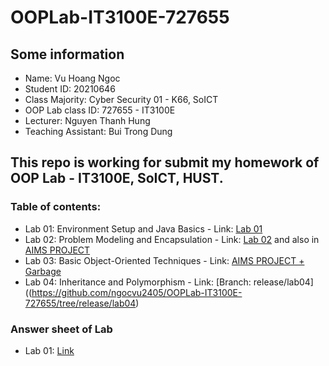 # OOPLab-IT3100E-727655

## Some information

* Name: Vu Hoang Ngoc 
* Student ID: 20210646
* Class Majority: Cyber Security 01 - K66, SoICT
* OOP Lab class ID: 727655 - IT3100E
* Lecturer: Nguyen Thanh Hung
* Teaching Assistant: Bui Trong Dung

## This repo is working for submit my homework of OOP Lab - IT3100E, SoICT, HUST.
### Table of contents:

* Lab 01: Environment Setup and Java Basics - Link: [Lab 01](./Other/Lab_01)
* Lab 02: Problem Modeling and Encapsulation - Link: [Lab 02](./Other/Lab_02) and also in [AIMS PROJECT](./AIMS/AimsProject)
* Lab 03: Basic Object-Oriented Techniques - Link: [AIMS PROJECT + Garbage](https://github.com/ngocvu2405/OOPLab-IT3100E-727655/tree/release/lab03)
* Lab 04: Inheritance and Polymorphism - Link: [Branch: release/lab04]((https://github.com/ngocvu2405/OOPLab-IT3100E-727655/tree/release/lab04)

### Answer sheet of Lab

* Lab 01: [Link](./Lab_01/answer.txt)
